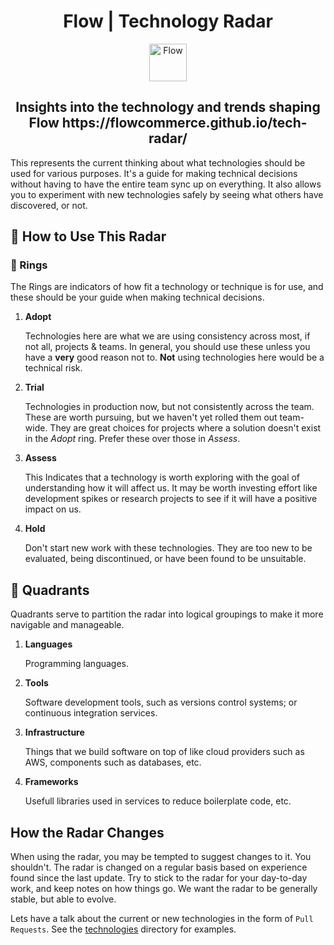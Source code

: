 <h1 align="center">Flow | Technology Radar</h1>
<p align="center">
  <a href="https://flow.io">
    <img alt="Flow" src="https://flowcommerce.github.io/tech-radar/static/logo-85b25b0d80ae75a80d510cb43dd2ec56.png" width="60" />
  </a>
</p>
<h2 align="center">
  Insights into the technology and trends shaping Flow
  https://flowcommerce.github.io/tech-radar/
</h2>

This represents the current thinking about what technologies should be used for various purposes. It's a guide for making technical decisions without having to have the entire team sync up on everything. It also allows you to experiment with new technologies safely by seeing what others have discovered, or not.

## 📖 How to Use This Radar

### 💍 Rings

The Rings are indicators of how fit a technology or technique is for use, and these should be your guide when making technical decisions.

1.  **Adopt**
  
    Technologies here are what we are using consistency across most, if not all, projects & teams. In general, you should use these unless you have a **very** good reason not to. **Not** using technologies here would be a technical risk.

2.  **Trial**

    Technologies in production now, but not consistently across the team. These are worth pursuing, but we haven't yet rolled them out team-wide. They are great choices for projects where a solution doesn't exist in the _Adopt_ ring. Prefer these over those in _Assess_.

3.  **Assess**

    This Indicates that a technology is worth exploring with the goal of understanding how it will affect us. It may be worth investing effort like development spikes or research projects to see if it will have a positive impact on us.

4.  **Hold**

    Don't start new work with these technologies. They are too new to be evaluated, being discontinued, or have been found to be unsuitable.

## 🥧 Quadrants

Quadrants serve to partition the radar into logical groupings to make it more navigable and manageable.

1.  **Languages**
  
    Programming languages.

2.  **Tools**

    Software development tools, such as versions control systems; or continuous integration services.

3.  **Infrastructure**

    Things that we build software on top of like cloud providers such as AWS, components such as databases, etc.

4.  **Frameworks**

    Usefull libraries used in services to reduce boilerplate code, etc.

## How the Radar Changes

When using the radar, you may be tempted to suggest changes to it. You shouldn't. The radar is changed on a regular basis based on experience found since the last update. Try to stick to the radar for your day-to-day work, and keep notes on how things go. We want the radar to be generally stable, but able to evolve.

Lets have a talk about the current or new technologies in the form of `Pull Requests`. See the [technologies](technologies) directory for examples.
